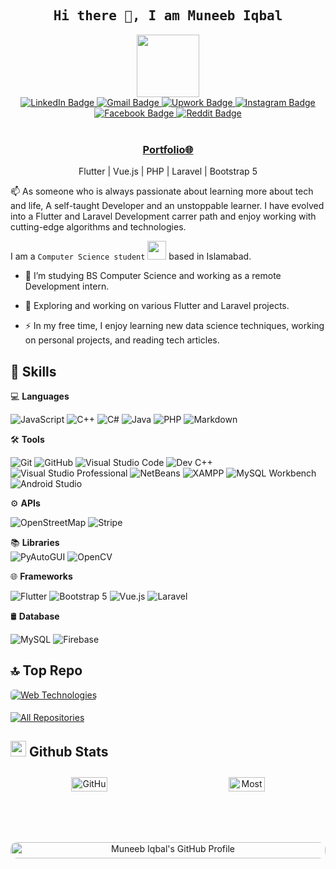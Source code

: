<h2 align='center'><samp><strong>Hi there 👋, I am Muneeb Iqbal</strong></samp></h2>

<div id="header" align="center">

  <img src="https://media.giphy.com/media/M9gbBd9nbDrOTu1Mqx/giphy.gif" width="100"/>
  <div id="badges">
    <a href="https://www.linkedin.com/in/muneeb-iqbal-b55138330/" target="_blank" rel="noopener noreferrer">
      <img src="https://img.shields.io/badge/LinkedIn-0A66C2?style=for-the-badge&logo=linkedin&logoColor=white" alt="LinkedIn Badge"/>
    </a>
    <a href="mailto:muneebiq24@gmail.com" target="_blank" rel="noopener noreferrer">
      <img src="https://img.shields.io/badge/Gmail-D14836?style=for-the-badge&logo=gmail&logoColor=white" alt="Gmail Badge"/>
    </a> 
    <a href="https://www.upwork.com/freelancers/~01a657d6b0a6da59ae" target="_blank" rel="noopener noreferrer">
      <img src="https://img.shields.io/badge/Upwork-14A800?style=for-the-badge&logo=upwork&logoColor=white" alt="Upwork Badge"/>
    </a>
    <a href="https://www.instagram.com/muneeb_iqbal526?igsh=ZXIzbGZ0MHNhaTFn" target="_blank" rel="noopener noreferrer">
      <img src="https://img.shields.io/badge/Instagram-E4405F?style=for-the-badge&logo=instagram&logoColor=white" alt="Instagram Badge"/>
    </a>
    <a href="https://www.facebook.com/muneeb.iqbal.7374?mibextid=ZbWKwL" target="_blank" rel="noopener noreferrer">
      <img src="https://img.shields.io/badge/Facebook-1877F2?style=for-the-badge&logo=facebook&logoColor=white" alt="Facebook Badge"/>
    </a>
    <a href="https://www.reddit.com/user/muneeb.iqbal.7374" target="_blank" rel="noopener noreferrer">
      <img src="https://img.shields.io/badge/Reddit-FF4500?style=for-the-badge&logo=reddit&logoColor=white" alt="Reddit Badge"/>
    </a>
    
  </div>

  <br>
  <img src="https://komarev.com/ghpvc/?username=muneebiq3&style=flat-square&color=blue" alt=""/>

</div>

<h3 align='center'><strong><a href="https://www.upwork.com/freelancers/~01a657d6b0a6da59ae?mp_source=share" target="_blank">Portfolio🌐</a></strong></h3>
<p align='center'>Flutter | Vue.js | PHP | Laravel | Bootstrap 5</p>

<p align='left'> 📫 As someone who is always passionate about learning more about tech and life, A self-taught Developer and an unstoppable learner. I have evolved into a Flutter and Laravel Development carrer path and enjoy working with cutting-edge algorithms and technologies.</p>

I am a `Computer Science student` <img src="https://media.giphy.com/media/WUlplcMpOCEmTGBtBW/giphy.gif" width="30"> based in Islamabad.
- :telescope: I’m studying BS Computer Science and working as a remote Development intern.

- :seedling: Exploring and working on various Flutter and Laravel projects.

- :zap: In my free time, I enjoy learning new data science techniques, working on personal projects, and reading tech articles.

## 🚀 Skills

💻 **Languages**<br>

![JavaScript](https://img.shields.io/badge/JavaScript-F7DF1E?style=flat&logo=javascript&logoColor=black&labelColor=F7DF1E)
![C++](https://img.shields.io/badge/C++-00599C?style=flat&logo=c%2B%2B&logoColor=white&labelColor=00599C)
![C#](https://img.shields.io/badge/C%23-68217A?style=flat&logo=c-sharp&logoColor=white&labelColor=68217A)
![Java](https://img.shields.io/badge/Java-007396?style=flat&logo=java&logoColor=white&labelColor=007396)
![PHP](https://img.shields.io/badge/PHP-777BB4?style=flat&logo=php&logoColor=white&labelColor=777BB4)
![Markdown](https://img.shields.io/badge/-Markdown-000000?style=flat&logo=markdown&logoColor=white&labelColor=000000)

🛠️ **Tools** <br>

![Git](https://img.shields.io/badge/-Git-F05032?style=flat&logo=git&logoColor=white&labelColor=F05032)
![GitHub](https://img.shields.io/badge/-GitHub-181717?style=flat&logo=github&logoColor=white&labelColor=181717)
![Visual Studio Code](https://img.shields.io/badge/-VSCode-007ACC?style=flat&logo=visual-studio-code&logoColor=white&labelColor=007ACC)
![Dev C++](https://img.shields.io/badge/Dev%20C++-000000?style=flat&logo=dev-to&logoColor=white&labelColor=000000)
![Visual Studio Professional](https://img.shields.io/badge/Visual%20Studio%20Professional-5C2D91?style=flat&logo=visual-studio&logoColor=white&labelColor=5C2D91)
![NetBeans](https://img.shields.io/badge/NetBeans-CB2027?style=flat&logo=apache-netbeans-ide&logoColor=white&labelColor=CB2027)
![XAMPP](https://img.shields.io/badge/XAMPP-F97300?style=flat&logo=xampp&logoColor=white&labelColor=F97300)
![MySQL Workbench](https://img.shields.io/badge/MySQL%20Workbench-00618A?style=flat&logo=mysql&logoColor=white&labelColor=00618A)
![Android Studio](https://img.shields.io/badge/Android%20Studio-3DDC84?style=flat&logo=android-studio&logoColor=white&labelColor=3DDC84)

⚙️ **APIs** <br>

![OpenStreetMap](https://img.shields.io/badge/OpenStreetMap-7E4C3C?style=flat&logo=openstreetmap&logoColor=white&labelColor=7E4C3C)
![Stripe](https://img.shields.io/badge/Stripe-6772E5?style=flat&logo=stripe&logoColor=white&labelColor=6772E5)

📚 **Libraries** <br>
![PyAutoGUI](https://img.shields.io/badge/PyAutoGUI-FF8C00?style=flat&logo=python&logoColor=white&labelColor=FF8C00)
![OpenCV](https://img.shields.io/badge/OpenCV-5C3D6B?style=flat&logo=opencv&logoColor=white&labelColor=5C3D6B)

🌐 **Frameworks** <br>

![Flutter](https://img.shields.io/badge/Flutter-02569B?style=flat&logo=flutter&logoColor=white&labelColor=02569B)
![Bootstrap 5](https://img.shields.io/badge/Bootstrap%205-7952B3?style=flat&logo=bootstrap&logoColor=white&labelColor=7952B3)
![Vue.js](https://img.shields.io/badge/Vue.js-4FC08D?style=flat&logo=vue.js&logoColor=white&labelColor=4FC08D)
![Laravel](https://img.shields.io/badge/Laravel-FF2D20?style=flat&logo=laravel&logoColor=white&labelColor=FF2D20)

🛢 **Database** <br>

![MySQL](https://img.shields.io/badge/-MySQL-4479A1?style=flat&logo=mysql&logoColor=white&labelColor=4479A1)
![Firebase](https://img.shields.io/badge/-Firebase-FFCB2B?style=flat&logo=firebase&logoColor=white&labelColor=FFCB2B)

## 🔝 **Top Repo**

<a href="https://github.com/muneebiq3/Server-Side-PHP">
  <img style="border-radius: 5px; margin-bottom: 5px;" src="https://github-readme-stats.vercel.app/api/pin/?username=muneebiq3&repo=Server-Side-PHP&theme=dark" alt="Web Technologies" />
</a>

<p align="left">
  <a href="https://github.com/muneebiq3?tab=repositories" target="_blank"><img alt="All Repositories" title="All Repositories" src="https://img.shields.io/badge/-All%20Repos-2962FF?style=for-the-badge&logo=koding&logoColor=white"/></a>
</p>

## <img src='https://media1.giphy.com/media/du3J3cXyzhj75IOgvA/giphy.gif?cid=ecf05e47x2g034i9pzwtzzsd3xgg2w9nr94t4tflbbgo3008&rid=giphy.gif' width='25' /> **Github Stats**

<div style="display: flex; flex-wrap: wrap; justify-content: space-around; text-align: center;">
  <div style="flex: 1; min-width: 45%; margin: 10px;">
    <img style="border-radius: 10px; margin-bottom: 5px; width: 50%; height: auto;" alt="GitHub Contribution Stats" src="http://github-profile-summary-cards.vercel.app/api/cards/stats?username=muneebiq3&theme=dark" />
  </div>
  <div style="flex: 1; min-width: 45%; margin: 10px;">
    <img style="border-radius: 10px; margin-bottom: 5px; width: 50%; height: auto;" alt="Most Used Languages" src="https://github-readme-stats.vercel.app/api/top-langs/?username=muneebiq3&layout=compact&theme=dark" />
  </div>
</div>

<div style="display: flex; flex-wrap: wrap; justify-content: center; gap: 20px; text-align: center;">
  <div style="flex: 1; min-width: 48%;">
    <a href="https://github.com/muneebiq3">
      <img src="http://github-profile-summary-cards.vercel.app/api/cards/profile-details?username=muneebiq3&theme=dark" alt="Muneeb Iqbal's GitHub Profile" style="border-radius: 10px; margin-bottom: 5px; width: 100%; height: auto;" />
    </a>
  </div>
</div>
